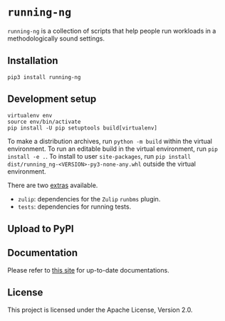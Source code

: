 # `running-ng`
`running-ng` is a collection of scripts that help people run workloads in a methodologically sound settings.

## Installation
`pip3 install running-ng`

## Development setup
```console
virtualenv env
source env/bin/activate
pip install -U pip setuptools build[virtualenv]
```

To make a distribution archives, run `python -m build` within the virtual environment.
To run an editable build in the virtual environment, run `pip install -e .`.
To install to user `site-packages`, run `pip install dist/running_ng-<VERSION>-py3-none-any.whl` outside the virtual environment.

There are two [extras](https://peps.python.org/pep-0508/#extras) available.
- `zulip`: dependencies for the `Zulip` `runbms` plugin.
- `tests`: dependencies for running tests.

## Upload to PyPI

## Documentation
Please refer to [this site](https://anupli.github.io/running-ng/) for up-to-date documentations.

## License
This project is licensed under the Apache License, Version 2.0.

